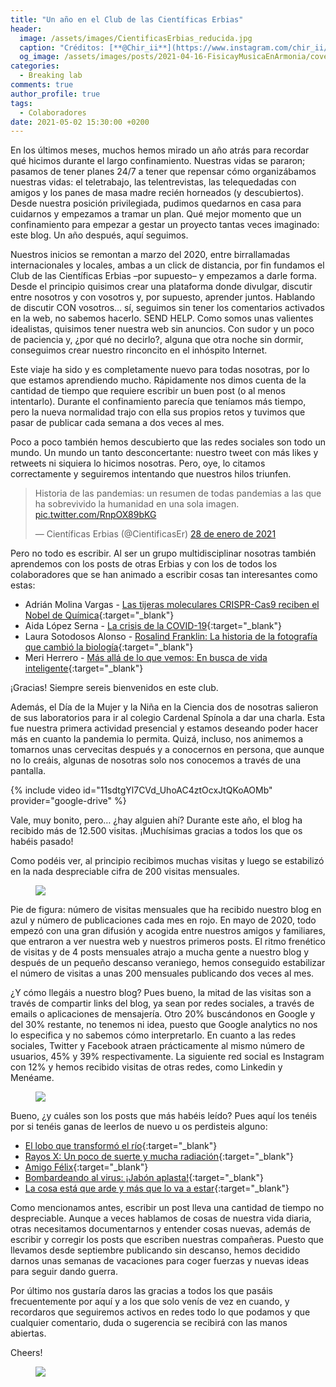 ```yaml
---
title: "Un año en el Club de las Científicas Erbias"
header:
  image: /assets/images/CientificasErbias_reducida.jpg
  caption: "Créditos: [**@Chir_ii**](https://www.instagram.com/chir_ii/?hl=en)"
  og_image: /assets/images/posts/2021-04-16-FisicayMusicaEnArmonia/cover.jpg 
categories:
  - Breaking lab
comments: true
author_profile: true
tags:
  - Colaboradores
date: 2021-05-02 15:30:00 +0200
--- 
```


En los últimos meses, muchos hemos mirado un año atrás para recordar qué hicimos durante el largo confinamiento. Nuestras vidas se pararon; pasamos de tener planes 24/7 a tener que repensar cómo organizábamos nuestras vidas: el teletrabajo, las telentrevistas, las telequedadas con amigos y los panes de masa madre recién horneados (y descubiertos). Desde nuestra posición privilegiada, pudimos quedarnos en casa para cuidarnos y empezamos a tramar un plan. Qué mejor momento que un confinamiento para empezar a gestar un proyecto tantas veces imaginado: este blog. Un año después, aquí seguimos.

Nuestros inicios se remontan a marzo del 2020, entre birrallamadas internacionales y locales, ambas a un click de distancia, por fin fundamos el Club de las Científicas Erbias –por supuesto– y empezamos a darle forma. Desde el principio quisimos crear una plataforma donde divulgar, discutir entre nosotros y con vosotros y, por supuesto, aprender juntos. Hablando de discutir CON vosotros… sí, seguimos sin tener los comentarios activados en la web, no sabemos hacerlo. SEND HELP. Como somos unas valientes idealistas, quisimos tener nuestra web sin anuncios. Con sudor y un poco de paciencia y, ¿por qué no decirlo?, alguna que otra noche sin dormir, conseguimos crear nuestro rinconcito en el inhóspito Internet.

Este viaje ha sido y es completamente nuevo para todas nosotras, por lo que estamos aprendiendo mucho. Rápidamente nos dimos cuenta de la cantidad de tiempo que requiere escribir un buen post (o al menos intentarlo). Durante el confinamiento parecía que teníamos más tiempo, pero la nueva normalidad trajo con ella sus propios retos y tuvimos que pasar de publicar cada semana a dos veces al mes.

Poco a poco también hemos descubierto que las redes sociales son todo un mundo. Un mundo un tanto desconcertante: nuestro tweet con más likes y retweets ni siquiera lo hicimos nosotras. Pero, oye, lo citamos correctamente y seguiremos intentando que nuestros hilos triunfen.

<blockquote class="twitter-tweet tw-align-center" data-lang="es"><p lang="es" dir="ltr">Historia de las pandemias: un resumen de todas pandemias a las que ha sobrevivido la humanidad en una sola imagen. <a href="https://t.co/RnpOX89bKG">pic.twitter.com/RnpOX89bKG</a></p>&mdash; Científicas Erbias (@CientificasEr) <a href="https://twitter.com/CientificasEr/status/1354703691962572801?ref_src=twsrc%5Etfw">28 de enero de 2021</a></blockquote> <script async src="https://platform.twitter.com/widgets.js" charset="utf-8"></script>
 
Pero no todo es escribir. Al ser un grupo multidisciplinar nosotras también aprendemos con los posts de otras Erbias y con los de todos los colaboradores que se han animado a escribir cosas tan interesantes como estas:

* Adrián Molina Vargas - [Las tijeras moleculares CRISPR-Cas9 reciben el Nobel de Química](https://cientificaserbias.github.io/blog/viaje%20al%20centro%20de%20la%20ciencia/crispr/){:target="_blank"}
* Aida López Serna - [La crisis de la COVID-19](https://cientificaserbias.github.io/blog/breaking%20lab/crisis-covid/){:target="_blank"}
* Laura Sotodosos Alonso - [Rosalind Franklin: La historia de la fotografía que cambió la biología](https://cientificaserbias.github.io/blog/lo%20que%20la%20ciencia%20se%20llev%C3%B3/RosalindFranklin/){:target="_blank"}
* Meri Herrero - [Más allá de lo que vemos: En busca de vida inteligente](https://cientificaserbias.github.io/blog/viaje%20al%20centro%20de%20la%20ciencia/drake/){:target="_blank"}

¡Gracias! Siempre sereis bienvenidos en este club.

Además, el Día de la Mujer y la Niña en la Ciencia dos de nosotras salieron de sus laboratorios para ir al colegio Cardenal Spínola a dar una charla. Esta fue nuestra primera actividad presencial y estamos deseando poder hacer más en cuanto la pandemia lo permita. Quizá, incluso, nos animemos a tomarnos unas cervecitas después y a conocernos en persona, que aunque no lo creáis, algunas de nosotras solo nos conocemos a través de una pantalla.


{% include video id="11sdtgYl7CVd_UhoAC4ztOcxJtQKoAOMb" provider="google-drive" %}

Vale, muy bonito, pero… ¿hay alguien ahí?
Durante este año, el blog ha recibido más de 12.500 visitas. ¡Muchísimas gracias a todos los que os habéis pasado!

Como podéis ver, al principio recibimos muchas visitas y luego se estabilizó en la nada despreciable cifra de 200 visitas mensuales.

<figure>
	<img src="{{ site.url }}{{ site.baseurl }}/assets/images/posts/2021-05-21-AniversarioErbias/visits.jpg"/>
</figure>

Pie de figura: número de visitas mensuales que ha recibido nuestro blog en azul y número de publicaciones cada mes en rojo. En mayo de 2020, todo empezó con una gran difusión y acogida entre nuestros amigos y familiares, que entraron a ver nuestra web y nuestros primeros posts. El ritmo frenético de visitas y de 4 posts mensuales atrajo a mucha gente a nuestro blog y después de un pequeño descanso veraniego, hemos conseguido estabilizar el número de visitas a unas 200 mensuales publicando dos veces al mes.


¿Y cómo llegáis a nuestro blog? Pues bueno, la mitad de las visitas son a través de compartir links del blog, ya sean por redes sociales, a través de emails o aplicaciones de mensajería. Otro 20% buscándonos en Google y del 30% restante, no tenemos ni idea, puesto que Google analytics no nos lo especifica y no sabemos cómo interpretarlo. En cuanto a las redes sociales, Twitter y Facebook atraen prácticamente al mismo número de usuarios, 45% y 39% respectivamente. La siguiente red social es Instagram con 12% y hemos recibido visitas de otras redes, como Linkedin y Menéame.

<figure>
	<img src="{{ site.url }}{{ site.baseurl }}/assets/images/posts/2021-05-21-AniversarioErbias/PieCharts.jpg"/>
</figure>

Bueno, ¿y cuáles son los posts que más habéis leído? Pues aquí los tenéis por si tenéis ganas de leerlos de nuevo u os perdisteis alguno:

* [El lobo que transformó el río](https://cientificaserbias.github.io/blog/viaje%20al%20centro%20de%20la%20ciencia/cascadastroficas/){:target="_blank"}
* [Rayos X: Un poco de suerte y mucha radiación](https://cientificaserbias.github.io/blog/lo%20que%20la%20ciencia%20se%20llev%C3%B3/rayos-x/){:target="_blank"}
* [Amigo Félix](https://cientificaserbias.github.io/blog/lo%20que%20la%20ciencia%20se%20llev%C3%B3/amigofelix/){:target="_blank"}
* [Bombardeando al virus: ¡Jabón aplasta!](https://cientificaserbias.github.io/blog/lo%20cotidiano%20es%20ciencia/jabon-aplasta/){:target="_blank"}
* [La cosa está que arde y más que lo va a estar](https://cientificaserbias.github.io/blog/viaje%20al%20centro%20de%20la%20ciencia/cambioclimatico/){:target="_blank"}

Como mencionamos antes, escribir un post lleva una cantidad de tiempo no despreciable. Aunque a veces hablamos de cosas de nuestra vida diaria, otras necesitamos documentarnos y entender cosas nuevas, además de escribir y corregir los posts que escriben nuestras compañeras. Puesto que llevamos desde septiembre publicando sin descanso, hemos decidido darnos unas semanas de vacaciones para coger fuerzas y nuevas ideas para seguir dando guerra.

Por último nos gustaría daros las gracias a todos los que pasáis frecuentemente por aquí y a los que solo venís de vez en cuando, y recordaros que seguiremos activos en redes todo lo que podamos y que cualquier comentario, duda o sugerencia se recibirá con las manos abiertas.

Cheers!

<figure>
	<img src="{{ site.url }}{{ site.baseurl }}/assets/images/posts/2021-05-21-AniversarioErbias/Cerves1.jpg"/>
</figure>
